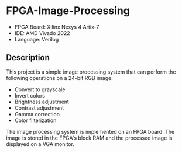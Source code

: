 # FPGA-Image-Processing

- FPGA Board: Xilinx Nexys 4 Artix-7
- IDE: AMD Vivado 2022
- Language: Verilog

## Description

This project is a simple image processing system that can perform the following operations on a 24-bit RGB image:

- Convert to grayscale
- Invert colors
- Brightness adjustment
- Contrast adjustment
- Gamma correction
- Color filterization

The image processing system is implemented on an FPGA board. The image is stored in the FPGA's block RAM and the processed image is displayed on a VGA monitor.
